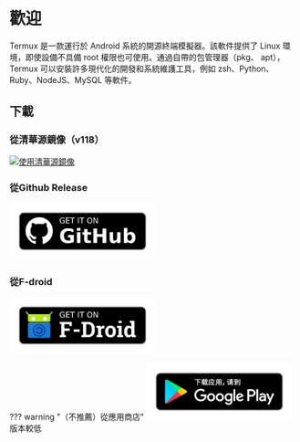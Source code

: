 # 歡迎

Termux 是一款運行於 Android 系統的開源終端模擬器。該軟件提供了 Linux 環境，即使設備不具備 root 權限也可使用。通過自帶的包管理器（pkg、 apt），Termux 可以安裝許多現代化的開發和系統維護工具，例如 zsh、Python、Ruby、NodeJS、MySQL 等軟件。

## 下載
### 從清華源鏡像（v118）

[![使用清華源鏡像](https://mirrors.tuna.tsinghua.edu.cn/static/img/logo-small.png)](https://mirrors.tuna.tsinghua.edu.cn/fdroid/repo/com.termux_118.apk)

### 從Github Release
<a href="https://github.com/termux/termux-app/releases"><img src="images/get-it-on-github.png" width="256px"></a>

### 從F-droid
<a href="https://f-droid.org/zh_Hans/packages/com.termux/"><img src="images/get-it-on-fdroid.png" width="256px"></a>

??? warning "（不推薦）從應用商店"
    <a href="https://play.google.com/store/apps/details?id=com.termux"><img src="images/google-play-badge.png" width="256px"></a>
    版本較低